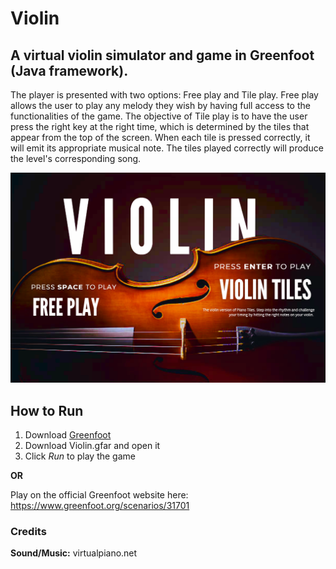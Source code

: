 # Violin
## A virtual violin simulator and game in Greenfoot (Java framework).

The player is presented with two options: Free play and Tile play.
Free play allows the user to play any melody they wish by having full access to the functionalities of the game. The objective of Tile play is to have the user press the right key at the right time, which is determined by the tiles that appear from the top of the screen. When each tile is pressed correctly, it will emit its appropriate musical note. The tiles played correctly will produce the level's corresponding song.

![Violin Menu](https://raw.githubusercontent.com/DorsaRoh/Violin/master/Guides/menu.png "Logo Title Text 1")

## How to Run

1. Download [Greenfoot](https://www.greenfoot.org/download)
2. Download Violin.gfar and open it
3. Click *Run* to play the game

**OR**

Play on the official Greenfoot website here: 
https://www.greenfoot.org/scenarios/31701

### Credits
**Sound/Music:** virtualpiano.net
